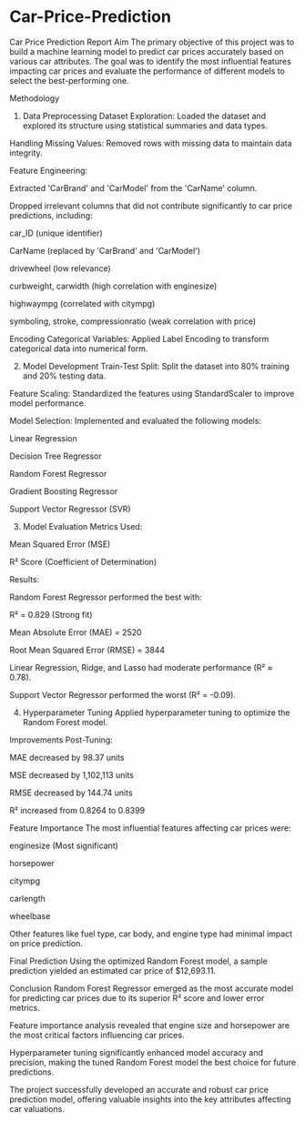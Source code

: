 # Car-Price-Prediction

Car Price Prediction Report
Aim
The primary objective of this project was to build a machine learning model to predict car prices accurately based on various car attributes. The goal was to identify the most influential features impacting car prices and evaluate the performance of different models to select the best-performing one.

Methodology
1. Data Preprocessing
Dataset Exploration: Loaded the dataset and explored its structure using statistical summaries and data types.

Handling Missing Values: Removed rows with missing data to maintain data integrity.

Feature Engineering:

Extracted 'CarBrand' and 'CarModel' from the 'CarName' column.

Dropped irrelevant columns that did not contribute significantly to car price predictions, including:

car_ID (unique identifier)

CarName (replaced by 'CarBrand' and 'CarModel')

drivewheel (low relevance)

curbweight, carwidth (high correlation with enginesize)

highwaympg (correlated with citympg)

symboling, stroke, compressionratio (weak correlation with price)

Encoding Categorical Variables: Applied Label Encoding to transform categorical data into numerical form.

2. Model Development
Train-Test Split: Split the dataset into 80% training and 20% testing data.

Feature Scaling: Standardized the features using StandardScaler to improve model performance.

Model Selection: Implemented and evaluated the following models:

Linear Regression

Decision Tree Regressor

Random Forest Regressor

Gradient Boosting Regressor

Support Vector Regressor (SVR)

3. Model Evaluation
Metrics Used:

Mean Squared Error (MSE)

R² Score (Coefficient of Determination)

Results:

Random Forest Regressor performed the best with:

R² = 0.829 (Strong fit)

Mean Absolute Error (MAE) = 2520

Root Mean Squared Error (RMSE) = 3844

Linear Regression, Ridge, and Lasso had moderate performance (R² ≈ 0.78).

Support Vector Regressor performed the worst (R² = -0.09).

4. Hyperparameter Tuning
Applied hyperparameter tuning to optimize the Random Forest model.

Improvements Post-Tuning:

MAE decreased by 98.37 units

MSE decreased by 1,102,113 units

RMSE decreased by 144.74 units

R² increased from 0.8264 to 0.8399

Feature Importance
The most influential features affecting car prices were:

enginesize (Most significant)

horsepower

citympg

carlength

wheelbase

Other features like fuel type, car body, and engine type had minimal impact on price prediction.

Final Prediction
Using the optimized Random Forest model, a sample prediction yielded an estimated car price of $12,693.11.

Conclusion
Random Forest Regressor emerged as the most accurate model for predicting car prices due to its superior R² score and lower error metrics.

Feature importance analysis revealed that engine size and horsepower are the most critical factors influencing car prices.

Hyperparameter tuning significantly enhanced model accuracy and precision, making the tuned Random Forest model the best choice for future predictions.

The project successfully developed an accurate and robust car price prediction model, offering valuable insights into the key attributes affecting car valuations.
